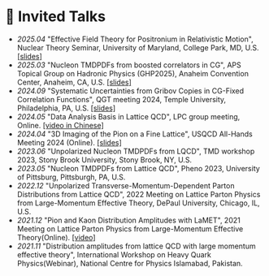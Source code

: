 # 💬 Invited Talks
- *2025.04* "Effective Field Theory for Positronium in Relativistic Motion", Nuclear Theory Seminar, University of Maryland, College Park, MD, U.S. [\[slides\]](notes/NT_seminar_Jinchen.pdf)
- *2025.03* "Nucleon TMDPDFs from boosted correlators in CG", APS Topical Group on Hadronic Physics (GHP2025), Anaheim Convention Center, Anaheim, CA, U.S. [\[slides\]](notes/GHP_2025_Jinchen.pdf)
- *2024.09* "Systematic Uncertainties from Gribov Copies in CG-Fixed Correlation Functions", QGT meeting 2024, Temple University, Philadelphia, PA, U.S. [\[slides\]](notes/2024_QGT_Gribov.pdf)
- *2024.05* "Data Analysis Basis in Lattice QCD", LPC group meeting, Online. [\[video in Chinese\]](https://www.youtube.com/watch?v=AmjeCycQEoE)
- *2024.04* "3D Imaging of the Pion on a Fine Lattice", USQCD All-Hands Meeting 2024 (Online). [\[slides\]](notes/2024_USQCD_AHM_Jinchen.pdf)
- *2023.06* "Unpolarized Nucleon TMDPDFs from LQCD", TMD workshop 2023, Stony Brook University, Stony Brook, NY, U.S.
- *2023.05* "Nucleon TMDPDFs from Lattice QCD", Pheno 2023, University of Pittsburg, Pittsburgh, PA, U.S.
- *2022.12* "Unpolarized Transverse-Momentum-Dependent Parton Distributions from Lattice QCD", 2022 Meeting on Lattice Parton Physics from Large-Momentum Effective Theory, DePaul University, Chicago, IL, U.S.
- *2021.12* "Pion and Kaon Distribution Amplitudes with LaMET", 2021 Meeting on Lattice Parton Physics from Large-Momentum Effective Theory(Online). [\[video\]](https://www.bilibili.com/video/BV1DR4y1t7K5/?vd_source=b9d5f592c36b511171eecc182e29ea52)
- *2021.11* "Distribution amplitudes from lattice QCD with large momentum effective theory", International Workshop on Heavy Quark Physics(Webinar), National Centre for Physics Islamabad, Pakistan.

